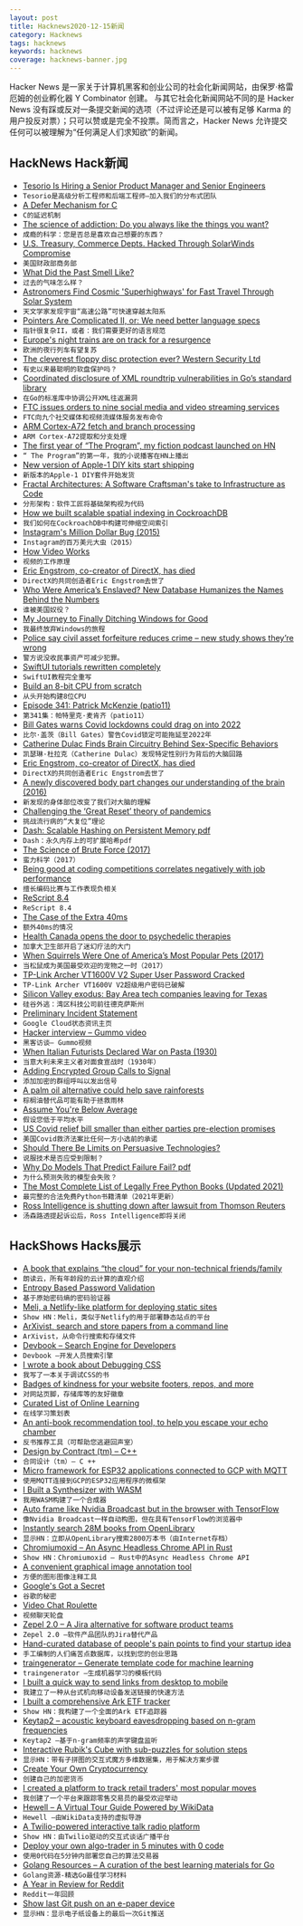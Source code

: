 ```yaml
---
layout: post
title: Hacknews2020-12-15新闻
category: Hacknews
tags: hacknews
keywords: hacknews
coverage: hacknews-banner.jpg
---
```


Hacker News 是一家关于计算机黑客和创业公司的社会化新闻网站，由保罗·格雷厄姆的创业孵化器 Y Combinator 创建。
与其它社会化新闻网站不同的是 Hacker News 没有踩或反对一条提交新闻的选项（不过评论还是可以被有足够 Karma 的用户投反对票）；只可以赞或是完全不投票。简而言之，Hacker News 允许提交任何可以被理解为“任何满足人们求知欲”的新闻。

## HackNews Hack新闻


- [Tesorio Is Hiring a Senior Product Manager and Senior Engineers](https://www.tesorio.com/careers#job-openings)
- `Tesorio是高级分析工程师和后端工程师–加入我们的分布式团队`
- [A Defer Mechanism for C](https://gustedt.wordpress.com/2020/12/14/a-defer-mechanism-for-c/)
- `C的延迟机制`
- [The science of addiction: Do you always like the things you want?](https://www.bbc.com/news/stories-55221825)
- `成瘾的科学：您是否总是喜欢自己想要的东西？`
- [U.S. Treasury, Commerce Depts. Hacked Through SolarWinds Compromise](https://krebsonsecurity.com/2020/12/u-s-treasury-commerce-depts-hacked-through-solarwinds-compromise/)
- `美国财政部商务部`
- [What Did the Past Smell Like?](http://nautil.us/issue/93/forerunners/what-did-the-past-smell-like)
- `过去的气味怎么样？`
- [Astronomers Find Cosmic 'Superhighways' for Fast Travel Through Solar System](https://www.sciencealert.com/solar-system-arches-of-chaos-create-cosmic-fast-travel-superhighways)
- `天文学家发现宇宙“高速公路”可快速穿越太阳系`
- [Pointers Are Complicated II, or: We need better language specs](https://www.ralfj.de/blog/2020/12/14/provenance.html)
- `指针很复杂II，或者：我们需要更好的语言规范`
- [Europe's night trains are on track for a resurgence](https://edition.cnn.com/travel/article/night-trains-europe-sleeper-obb/index.html)
- `欧洲的夜行列车有望复苏`
- [The cleverest floppy disc protection ever? Western Security Ltd](https://scarybeastsecurity.blogspot.com/2020/12/the-cleverest-floppy-disc-protection.html)
- `有史以来最聪明的软盘保护吗？`
- [Coordinated disclosure of XML roundtrip vulnerabilities in Go’s standard library](https://mattermost.com/blog/coordinated-disclosure-go-xml-vulnerabilities/)
- `在Go的标准库中协调公开XML往返漏洞`
- [FTC issues orders to nine social media and video streaming services](https://www.ftc.gov/news-events/press-releases/2020/12/ftc-issues-orders-nine-social-media-video-streaming-services-0)
- `FTC向九个社交媒体和视频流媒体服务发布命令`
- [ARM Cortex-A72 fetch and branch processing](http://sandsoftwaresound.net/arm-cortex-a72-fetch-and-branch-processing/)
- `ARM Cortex-A72提取和分支处理`
- [The first year of “The Program”, my fiction podcast launched on HN](https://programaudioseries.com/the-program-results-2/)
- `“ The Program”的第一年，我的小说播客在HN上播出`
- [New version of Apple-1 DIY kits start shipping](https://mailchi.mp/smartykit.io/project-update-december-all)
- `新版本的Apple-1 DIY套件开始发货`
- [Fractal Architectures: A Software Craftsman's take to Infrastructure as Code](https://yanchware.com/content/fractal-arch-iac)
- `分形架构：软件工匠将基础架构视为代码`
- [How we built scalable spatial indexing in CockroachDB](https://www.cockroachlabs.com/blog/how-we-built-spatial-indexing/)
- `我们如何在CockroachDB中构建可伸缩空间索引`
- [Instagram's Million Dollar Bug (2015)](https://web.archive.org/web/20151217205414/http://www.exfiltrated.com/research-Instagram-RCE.php)
- `Instagram的百万美元大虫（2015）`
- [How Video Works](https://howvideo.works)
- `视频的工作原理`
- [Eric Engstrom, co-creator of DirectX, has died](https://www.wsj.com/articles/microsoft-misfit-helped-lead-company-into-game-market-11607537700)
- `DirectX的共同创造者Eric Engstrom去世了`
- [Who Were America’s Enslaved? New Database Humanizes the Names Behind the Numbers](https://www.smithsonianmag.com/history/sweeping-new-digital-database-emphasizes-enslaved-peoples-individuality-180976513)
- `谁被美国奴役？`
- [My Journey to Finally Ditching Windows for Good](https://boilingsteam.com/my-journey-to-finally-ditching-windows-for-good/)
- `我最终放弃Windows的旅程`
- [Police say civil asset forfeiture reduces crime – new study shows they’re wrong](https://www.propublica.org/article/police-say-seizing-property-without-trial-helps-keep-crime-down-a-new-study-shows-theyre-wrong)
- `警方说没收民事资产可减少犯罪。`
- [SwiftUI tutorials rewritten completely](https://developer.apple.com/tutorials/app-dev-training)
- `SwiftUI教程完全重写`
- [Build an 8-bit CPU from scratch](https://eater.net/)
- `从头开始构建8位CPU`
- [Episode 341: Patrick McKenzie (patio11)](http://www.thinkingpoker.net/2020/12/episode-341-patrick-mckenzie/)
- `第341集：帕特里克·麦肯齐（patio11）`
- [Bill Gates warns Covid lockdowns could drag on into 2022](https://www.the-sun.com/news/1968632/bill-gates-warns-covid-lockdowns-2022/)
- `比尔·盖茨（Bill Gates）警告Covid锁定可能拖延至2022年`
- [Catherine Dulac Finds Brain Circuitry Behind Sex-Specific Behaviors](https://www.quantamagazine.org/catherine-dulac-finds-brain-circuitry-behind-sex-specific-behaviors-20201214/)
- `凯瑟琳·杜拉克（Catherine Dulac）发现特定性别行为背后的大脑回路`
- [Eric Engstrom, co-creator of DirectX, has died](https://venturebeat.com/2020/12/07/friends-remember-microsoft-renegade-eric-engstrom-who-suggested-a-directx-console/)
- `DirectX的共同创造者Eric Engstrom去世了`
- [A newly discovered body part changes our understanding of the brain (2016)](http://sitn.hms.harvard.edu/flash/2016/how-a-newly-discovered-body-part-changes-our-understanding-of-the-brain-and-the-immune-system/)
- `新发现的身体部位改变了我们对大脑的理解`
- [Challenging the ‘Great Reset’ theory of pandemics](https://engelsbergideas.com/essays/challenging-the-great-reset-theory-of-pandemics/)
- `挑战流行病的“大复位”理论`
- [Dash: Scalable Hashing on Persistent Memory pdf](http://www.vldb.org/pvldb/vol13/p1147-lu.pdf)
- `Dash：永久内存上的可扩展哈希pdf`
- [The Science of Brute Force (2017)](https://cacm.acm.org/magazines/2017/8/219606-the-science-of-brute-force/fulltext)
- `蛮力科学（2017）`
- [Being good at coding competitions correlates negatively with job performance](https://catonmat.net/programming-competitions-work-performance)
- `擅长编码比赛与工作表现负相关`
- [ReScript 8.4](https://rescript-lang.org/blog/bucklescript-release-8-4)
- `ReScript 8.4`
- [The Case of the Extra 40ms](https://netflixtechblog.com/life-of-a-netflix-partner-engineer-the-case-of-extra-40-ms-b4c2dd278513?source=rss----2615bd06b42e---4)
- `额外40ms的情况`
- [Health Canada opens the door to psychedelic therapies](https://www.citynews1130.com/video/2020/12/12/health-canada-opens-the-door-to-psychedelic-therapies/)
- `加拿大卫生部开启了迷幻疗法的大门`
- [When Squirrels Were One of America’s Most Popular Pets (2017)](https://www.atlasobscura.com/articles/pet-squirrel-craze)
- `当松鼠成为美国最受欢迎的宠物之一时（2017）`
- [TP-Link Archer VT1600V V2 Super User Password Cracked](https://www.marcelvarallo.com/so-we-cracked-the-archer-vr1600v-v2-super-user-password/)
- `TP-Link Archer VT1600V V2超级用户密码已破解`
- [Silicon Valley exodus: Bay Area tech companies leaving for Texas](https://www.ktvu.com/news/silicon-valley-exodus-bay-area-tech-companies-leaving-for-texas)
- `硅谷外逃：湾区科技公司前往德克萨斯州`
- [Preliminary Incident Statement](https://status.cloud.google.com/incident/zall/20013)
- `Google Cloud状态资讯主页`
- [Hacker interview – Gummo video](https://www.youtube.com/watch?v=g6igTJXcqvo)
- `黑客访谈– Gummo视频`
- [When Italian Futurists Declared War on Pasta (1930)](https://www.openculture.com/2020/12/when-italian-futurists-declared-war-on-pasta-1930.html)
- `当意大利未来主义者对面食宣战时（1930年）`
- [Adding Encrypted Group Calls to Signal](https://signal.org/blog/group-calls/)
- `添加加密的群组呼叫以发出信号`
- [A palm oil alternative could help save rainforests](https://www.bbc.com/news/business-55016453)
- `棕榈油替代品可能有助于拯救雨林`
- [Assume You're Below Average](https://sive.rs/below-average)
- `假设您低于平均水平`
- [US Covid relief bill smaller than either parties pre-election promises](https://taibbi.substack.com/p/amazing-hypocrisy-democrats-make)
- `美国Covid救济法案比任何一方小选前的承诺`
- [Should There Be Limits on Persuasive Technologies?](https://www.schneier.com/blog/archives/2020/12/should-there-be-limits-on-persuasive-technologies.html)
- `说服技术是否应受到限制？`
- [Why Do Models That Predict Failure Fail? pdf](https://www.fdic.gov/analysis/cfr/working-papers/2020/cfr-wp2020-05.pdf)
- `为什么预测失败的模型会失败？ `
- [The Most Complete List of Legally Free Python Books (Updated 2021)](https://www.pythonkitchen.com/legally-free-python-books-list/)
- `最完整的合法免费Python书籍清单（2021年更新）`
- [Ross Intelligence is shutting down after lawsuit from Thomson Reuters](https://blog.rossintelligence.com/post/announcement)
- `汤森路透提起诉讼后，Ross Intelligence即将关闭`


## HackShows Hacks展示

- [ A book that explains “the cloud” for your non-technical friends/family](https://www.amazon.com/Read-Aloud-Cloud-Innocents-Inside/dp/1119677629/)
- `朗读云，所有年龄段的云计算的直观介绍`
- [ Entropy Based Password Validation](https://github.com/lane-c-wagner/go-password-validator)
- `基于原始密码熵的密码验证器`
- [ Meli, a Netlify-like platform for deploying static sites](https://github.com/getmeli/meli)
- `Show HN：Meli，类似于Netlify的用于部署静态站点的平台`
- [ ArXivist, search and store papers from a command line](https://github.com/njhofmann/arXivist)
- `ArXivist，从命令行搜索和存储文件`
- [ Devbook – Search Engine for Developers](https://usedevbook.com)
- `Devbook –开发人员搜索引擎`
- [ I wrote a book about Debugging CSS](http://debuggingcss.com/)
- `我写了一本关于调试CSS的书`
- [ Badges of kindness for your website footers, repos, and more](https://kindspeech.org/badges/)
- `对网站页脚，存储库等的友好徽章`
- [ Curated List of Online Learning](item?id=25402800)
- `在线学习策划表`
- [ An anti-book recommendation tool, to help you escape your echo chamber](https://abooklikefoo.com/escape/)
- `反书推荐工具（可帮助您逃避回声室）`
- [ Design by Contract (tm) – C++](https://github.com/Bambofy/dbc_cpp)
- `合同设计（tm）– C ++`
- [ Micro framework for ESP32 applications connected to GCP with MQTT](https://github.com/oalpay/petit_gcp)
- `使用MQTT连接到GCP的ESP32应用程序的微框架`
- [ I Built a Synthesizer with WASM](https://timdaub.github.io/wasm-synth/)
- `我用WASM构建了一个合成器`
- [ Auto frame like Nvidia Broadcast but in the browser with TensorFlow](https://www.appblit.com/autoframe)
- `像Nvidia Broadcast一样自动构图，但在具有TensorFlow的浏览器中`
- [ Instantly search 28M books from OpenLibrary](https://books-search.typesense.org/)
- `显示HN：立即从OpenLibrary搜索2800万本书（由Internet存档）`
- [ Chromiumoxid – An Async Headless Chrome API in Rust](https://github.com/mattsse/chromiumoxide)
- `Show HN：Chromiumoxid – Rust中的Async Headless Chrome API`
- [ A convenient graphical image annotation tool](https://github.com/andywang0607/AutoAnnotationTool)
- `方便的图形图像注释工具`
- [ Google's Got a Secret](https://knuckleheads.club/)
- `谷歌的秘密`
- [ Video Chat Roulette](https://aboutsnack.com/snack?guestInvite=WyJTbmFja1RpbWVFdmVudCIsMTc5ODZd)
- `视频聊天轮盘`
- [ Zepel 2.0 – A Jira alternative for software product teams](https://zepel.io/)
- `Zepel 2.0 –软件产品团队的Jira替代产品`
- [ Hand-curated database of people's pain points to find your startup idea](https://pain.land)
- `手工编制的人们痛苦点数据库，以找到您的创业思路`
- [ traingenerator – Generate template code for machine learning](https://github.com/jrieke/traingenerator)
- `traingenerator –生成机器学习的模板代码`
- [ I built a quick way to send links from desktop to mobile](https://openthisurl.com/)
- `我建立了一种从台式机向移动设备发送链接的快速方法`
- [ I built a comprehensive Ark ETF tracker](https://cathiesark.com/)
- `Show HN：我构建了一个全面的Ark ETF追踪器`
- [ Keytap2 – acoustic keyboard eavesdropping based on n-gram frequencies](https://github.com/ggerganov/kbd-audio/discussions/31)
- `Keytap2 –基于n-gram频率的声学键盘监听`
- [ Interactive Rubik's Cube with sub-puzzles for solution steps](http://gregfjohnson.com/rubik.html)
- `显示HN：带有子拼图的交互式魔方多维数据集，用于解决方案步骤`
- [ Create Your Own Cryptocurrency](https://mintslp.com/)
- `创建自己的加密货币`
- [ I created a platform to track retail traders' most popular moves](https://marketstream.io)
- `我创建了一个平台来跟踪零售交易员的最受欢迎举动`
- [ Hewell – A Virtual Tour Guide Powered by WikiData](https://hewellapp.com/)
- `Hewell –由WikiData支持的虚拟导游`
- [ A Twilio-powered interactive talk radio platform](https://capiche.fm)
- `Show HN：由Twilio驱动的交互式谈话广播平台`
- [ Deploy your own algo-trader in 5 minutes with 0 code](http://www.getquantbase.com)
- `使用0代码在5分钟内部署您自己的算法交易器`
- [ Golang Resources – A curation of the best learning materials for Go](https://golangresources.com)
- `Golang资源-精选Go最佳学习材料`
- [ A Year in Review for Reddit](https://reddityearinreview.com/)
- `Reddit一年回顾`
- [ Show last Git push on an e-paper device](https://github.com/napsy/git-on-epaper)
- `显示HN：显示电子纸设备上的最后一次Git推送`


